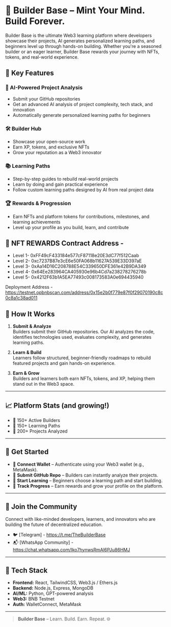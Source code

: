 # 🚀 Builder Base – Mint Your Mind. Build Forever.

Builder Base is the ultimate Web3 learning platform where developers showcase their projects, AI generates personalized learning paths, and beginners level up through hands-on building. Whether you're a seasoned builder or an eager learner, Builder Base rewards your journey with NFTs, tokens, and real-world experience.

## 🌟 Key Features

### 🧠 AI-Powered Project Analysis
- Submit your GitHub repositories
- Get an advanced AI analysis of project complexity, tech stack, and innovation
- Automatically generate personalized learning paths for beginners

### 🛠️ Builder Hub
- Showcase your open-source work
- Earn XP, tokens, and exclusive NFTs
- Grow your reputation as a Web3 innovator

### 📚 Learning Paths
- Step-by-step guides to rebuild real-world projects
- Learn by doing and gain practical experience
- Follow custom learning paths designed by AI from real project data

### 🏆 Rewards & Progression
- Earn NFTs and platform tokens for contributions, milestones, and learning achievements
- Level up your profile as you build, learn, and contribute

## 🌟 NFT REWARDS Contract Address - 
- Level 1- 0xFF49cF433184e577cF87118e20E3dC77f512Caab
- Level 2- 0xc7237B87e3cE6e50FA068b11627A539E33D397aE
- Level 3- 0xAa14D16C208788E54C339650DFE361e42B9DA349
- Level 4- 0x64Ee283964CA405930e96b4Cd7a238278276278b
- Level 5- 0x4212F63b1A5EA77493c008173583A0e694435940

Deployment Address - https://testnet.opbnbscan.com/address/0x15e2b0f779e87f0f29070190c8c0c8a1c38ad011

## 🔄 How It Works

1. **Submit & Analyze**  
   Builders submit their GitHub repositories. Our AI analyzes the code, identifies technologies used, evaluates complexity, and generates learning paths.

2. **Learn & Build**  
   Learners follow structured, beginner-friendly roadmaps to rebuild featured projects and gain hands-on experience.

3. **Earn & Grow**  
   Builders and learners both earn NFTs, tokens, and XP, helping them stand out in the Web3 space.

---

## 📈 Platform Stats (and growing!)
- 👷 150+ Active Builders  
- 📘 150+ Learning Paths  
- 🧱 200+ Projects Analyzed  

---

## 🧪 Get Started

- 🔗 **Connect Wallet** – Authenticate using your Web3 wallet (e.g., MetaMask).
- 📂 **Submit GitHub Repo** – Builders can instantly analyze their projects.
- 🧠 **Start Learning** – Beginners choose a learning path and start building.
- 🎯 **Track Progress** – Earn rewards and grow your profile on the platform.

---

## 📍 Join the Community

Connect with like-minded developers, learners, and innovators who are building the future of decentralized education.

- 🐦 [Telegram] -  https://t.me/TheBuilderBase
- 📬 [WhatsApp Community] - https://chat.whatsapp.com/Iko7hynwsRmAl6PJu86HMJ

---

## 🧩 Tech Stack

- **Frontend:** React, TailwindCSS, Web3.js / Ethers.js
- **Backend:** Node.js, Express, MongoDB
- **AI/ML:** Python, GPT-powered analysis
- **Web3:** BNB Testnet
- **Auth:** WalletConnect, MetaMask

---

> **Builder Base** – Learn. Build. Earn. Repeat. 🌐

